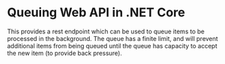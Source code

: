 # Queuing Web API in .NET Core

This provides a rest endpoint which can be used to queue items to be processed in the background.  The queue has a finite limit, and will prevent additional items from being queued until the queue has capacity to accept the new item (to provide back pressure).